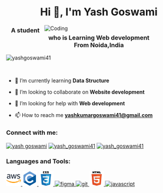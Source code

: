 <h1 align="center">Hi 👋, I'm Yash Goswami</h1>
<img align="right" alt="Coding" width="400" src="https://cdn.dribbble.com/users/1708816/screenshots/15637256/media/f9826f0af8a49462f048262a8502035b.gif">

<h3 align="center">A student who is Learning Web development<br> From Noida,India</h3>

<p align="left"> <img src="https://komarev.com/ghpvc/?username=yashgoswami41&label=Profile%20views&color=0e75b6&style=flat" alt="yashgoswami41" /> </p>

<p align="left"> <a href="https://twitter.com/" target="blank"><img src="https://img.shields.io/twitter/follow/?logo=twitter&style=for-the-badge" alt="" /></a> </p>



- 🌱 I’m currently learning **Data Structure**

- 👯 I’m looking to collaborate on **Website development**

- 🤝 I’m looking for help with **Web development**

- 📫 How to reach me **yashkumargoswami41@gmail.com**

<h3 align="left">Connect with me:</h3>
<p align="left">
<a href="https://linkedin.com/in/yash goswami" target="blank"><img align="center" src="https://raw.githubusercontent.com/rahuldkjain/github-profile-readme-generator/master/src/images/icons/Social/linked-in-alt.svg" alt="yash goswami" height="30" width="40" /></a>
<a href="https://instagram.com/yash_goswami41" target="blank"><img align="center" src="https://raw.githubusercontent.com/rahuldkjain/github-profile-readme-generator/master/src/images/icons/Social/instagram.svg" alt="yash_goswami41" height="30" width="40" /></a>
<a href="https://leetcode.com/u/YashGoswami22/" target="blank"><img align="center" src="https://imgs.search.brave.com/Iuivr1EaaJfxUCIZfmjJpEDj0v6Gq_yrqhwWDvG8XKg/rs:fit:860:0:0:0/g:ce/aHR0cHM6Ly91cGxv/YWQud2lraW1lZGlh/Lm9yZy93aWtpcGVk/aWEvY29tbW9ucy8w/LzBhL0xlZXRDb2Rl/X0xvZ29fYmxhY2tf/d2l0aF90ZXh0LnN2/Zw" alt="yash_goswami41" height="30" width="40" /></a>
</p>  

<h3 align="left">Languages and Tools:</h3>
<p align="left"> <a href="https://aws.amazon.com" target="_blank" rel="noreferrer"> <img src="https://raw.githubusercontent.com/devicons/devicon/master/icons/amazonwebservices/amazonwebservices-original-wordmark.svg" alt="aws" width="40" height="40"/> </a> <a href="https://www.cprogramming.com/" target="_blank" rel="noreferrer"> <img src="https://raw.githubusercontent.com/devicons/devicon/master/icons/c/c-original.svg" alt="c" width="40" height="40"/> </a> <a href="https://www.w3schools.com/css/" target="_blank" rel="noreferrer"> <img src="https://raw.githubusercontent.com/devicons/devicon/master/icons/css3/css3-original-wordmark.svg" alt="css3" width="40" height="40"/> </a> <a href="https://www.figma.com/" target="_blank" rel="noreferrer"> <img src="https://www.vectorlogo.zone/logos/figma/figma-icon.svg" alt="figma" width="40" height="40"/> </a> <a href="https://git-scm.com/" target="_blank" rel="noreferrer"> <img src="https://www.vectorlogo.zone/logos/git-scm/git-scm-icon.svg" alt="git" width="40" height="40"/> </a> <a href="https://www.w3.org/html/" target="_blank" rel="noreferrer"> <img src="https://raw.githubusercontent.com/devicons/devicon/master/icons/html5/html5-original-wordmark.svg" alt="html5" width="40" height="40"/> </a> <a href="https://www.java.com" target="_blank" rel="noreferrer"> <img src="https://imgs.search.brave.com/PhIUTafqhifZJTFNuaYzH9ZdyIuAWaC_MrNTD18t4X8/rs:fit:860:0:0:0/g:ce/aHR0cHM6Ly9zdGF0/aWMtMDAuaWNvbmR1/Y2suY29tL2Fzc2V0/cy4wMC9qYXZhc2Ny/aXB0LWljb24tMjU2/eDI1Ni0weWJoeW1z/NC5wbmc" alt="javascript" width="40" height="40"/> </a> </p>
